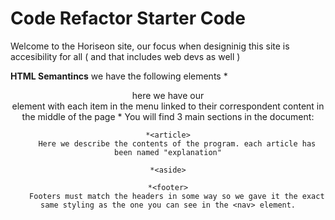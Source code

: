 # Code Refactor Starter Code
Welcome to the Horiseon site, our focus when designinig this site is accesibility for all ( and that includes web devs as well )

**HTML Semantincs**
we have the following elements
*<header>
    here we have our *<nav>* element with each item in the menu linked to their correspondent content in the middle of the page
*<sections>
        You will find 3 main sections in the document:

    *<article>
        Here we describe the contents of the program. each article has been named "explanation"

    *<aside>

    *<footer>
        Footers must match the headers in some way so we gave it the exact same styling as the one you can see in the <nav> element.





